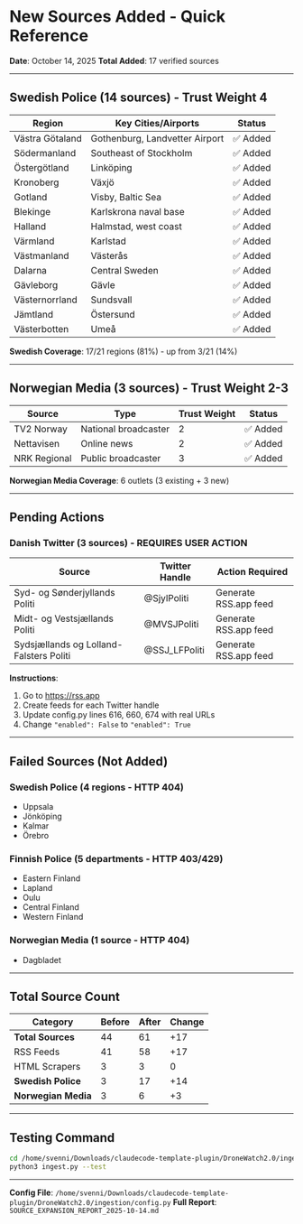 # New Sources Added - Quick Reference
**Date**: October 14, 2025
**Total Added**: 17 verified sources

---

## Swedish Police (14 sources) - Trust Weight 4

| Region | Key Cities/Airports | Status |
|--------|---------------------|--------|
| Västra Götaland | Gothenburg, Landvetter Airport | ✅ Added |
| Södermanland | Southeast of Stockholm | ✅ Added |
| Östergötland | Linköping | ✅ Added |
| Kronoberg | Växjö | ✅ Added |
| Gotland | Visby, Baltic Sea | ✅ Added |
| Blekinge | Karlskrona naval base | ✅ Added |
| Halland | Halmstad, west coast | ✅ Added |
| Värmland | Karlstad | ✅ Added |
| Västmanland | Västerås | ✅ Added |
| Dalarna | Central Sweden | ✅ Added |
| Gävleborg | Gävle | ✅ Added |
| Västernorrland | Sundsvall | ✅ Added |
| Jämtland | Östersund | ✅ Added |
| Västerbotten | Umeå | ✅ Added |

**Swedish Coverage**: 17/21 regions (81%) - up from 3/21 (14%)

---

## Norwegian Media (3 sources) - Trust Weight 2-3

| Source | Type | Trust Weight | Status |
|--------|------|--------------|--------|
| TV2 Norway | National broadcaster | 2 | ✅ Added |
| Nettavisen | Online news | 2 | ✅ Added |
| NRK Regional | Public broadcaster | 3 | ✅ Added |

**Norwegian Media Coverage**: 6 outlets (3 existing + 3 new)

---

## Pending Actions

### Danish Twitter (3 sources) - REQUIRES USER ACTION

| Source | Twitter Handle | Action Required |
|--------|----------------|-----------------|
| Syd- og Sønderjyllands Politi | @SjylPoliti | Generate RSS.app feed |
| Midt- og Vestsjællands Politi | @MVSJPoliti | Generate RSS.app feed |
| Sydsjællands og Lolland-Falsters Politi | @SSJ_LFPoliti | Generate RSS.app feed |

**Instructions**:
1. Go to https://rss.app
2. Create feeds for each Twitter handle
3. Update config.py lines 616, 660, 674 with real URLs
4. Change `"enabled": False` to `"enabled": True`

---

## Failed Sources (Not Added)

### Swedish Police (4 regions - HTTP 404)
- Uppsala
- Jönköping
- Kalmar
- Örebro

### Finnish Police (5 departments - HTTP 403/429)
- Eastern Finland
- Lapland
- Oulu
- Central Finland
- Western Finland

### Norwegian Media (1 source - HTTP 404)
- Dagbladet

---

## Total Source Count

| Category | Before | After | Change |
|----------|--------|-------|--------|
| **Total Sources** | 44 | 61 | +17 |
| RSS Feeds | 41 | 58 | +17 |
| HTML Scrapers | 3 | 3 | 0 |
| **Swedish Police** | 3 | 17 | +14 |
| **Norwegian Media** | 3 | 6 | +3 |

---

## Testing Command

```bash
cd /home/svenni/Downloads/claudecode-template-plugin/DroneWatch2.0/ingestion
python3 ingest.py --test
```

---

**Config File**: `/home/svenni/Downloads/claudecode-template-plugin/DroneWatch2.0/ingestion/config.py`
**Full Report**: `SOURCE_EXPANSION_REPORT_2025-10-14.md`
